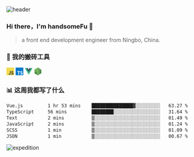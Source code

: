 ![header](https://raw.githubusercontent.com/fzq1998/fzq1998/master/header.png)

### Hi there，I'm handsomeFu 👋

> a front end development engineer from Ningbo, China.

### 🔧 我的搬砖工具
<code><img height="20" src="https://raw.githubusercontent.com/github/explore/80688e429a7d4ef2fca1e82350fe8e3517d3494d/topics/javascript/javascript.png" alt="javascript"></code>
<code><img height="20" src="https://raw.githubusercontent.com/github/explore/80688e429a7d4ef2fca1e82350fe8e3517d3494d/topics/typescript/typescript.png" alt="typescript"></code>
<code><img height="20" src="https://raw.githubusercontent.com/github/explore/80688e429a7d4ef2fca1e82350fe8e3517d3494d/topics/vue/vue.png" alt="vue"></code>
<code><img height="20" src="https://raw.githubusercontent.com/github/explore/80688e429a7d4ef2fca1e82350fe8e3517d3494d/topics/nodejs/nodejs.png" alt="nodejs"></code>



### 📊 这周我都写了什么
<!--START_SECTION:waka-->

```text
Vue.js         1 hr 53 mins    ███████████████▓░░░░░░░░░   63.27 %
TypeScript     56 mins         ████████░░░░░░░░░░░░░░░░░   31.64 %
Text           2 mins          ▒░░░░░░░░░░░░░░░░░░░░░░░░   01.49 %
JavaScript     2 mins          ▒░░░░░░░░░░░░░░░░░░░░░░░░   01.24 %
SCSS           1 min           ▒░░░░░░░░░░░░░░░░░░░░░░░░   01.09 %
JSON           1 min           ▒░░░░░░░░░░░░░░░░░░░░░░░░   00.67 %
```

<!--END_SECTION:waka-->


![expedition](https://raw.githubusercontent.com/fzq1998/fzq1998/master/expedition.gif)

